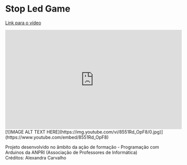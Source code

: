 # Stop Led Game

<a href="https://youtu.be/8551Rd_OpF8">Link para o vídeo</a>
<iframe width="560" height="315" src="https://www.youtube.com/embed/8551Rd_OpF8" title="YouTube video player" frameborder="0" allow="accelerometer; autoplay; clipboard-write; encrypted-media; gyroscope; picture-in-picture; web-share" allowfullscreen></iframe>
[![IMAGE ALT TEXT HERE](https://img.youtube.com/vi/8551Rd_OpF8/0.jpg)](https://www.youtube.com/embed/8551Rd_OpF8)

<p>
Projeto desenvolvido no âmbito da ação de formação - Programação com Arduinos da ANPRI (Associação de Professores de Informática)<br>
Créditos: Alexandra Carvalho
</p>

